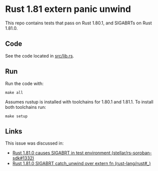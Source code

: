 # Rust 1.81 extern panic unwind

This repo contains tests that pass on Rust 1.80.1, and SIGABRTs on Rust 1.81.0.

## Code

See the code located in [src/lib.rs](./src/lib.rs).

## Run

Run the code with:

```
make all
```

Assumes rustup is installed with toolchains for 1.80.1 and 1.81.1. To install both toolchains run:

```
make setup
```

## Links

This issue was discussed in:
- [Rust 1.81.0 causes SIGABRT in test environment (stellar/rs-soroban-sdk#1332)](https://github.com/stellar/rs-soroban-sdk/issues/1332)
- [Rust 1.81.0 SIGABRT catch_unwind over extern fn (rust-lang/rust#_)](https://github.com/rust-lang/rust/issues/_)
